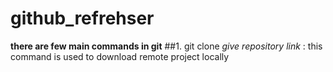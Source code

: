 # github_refrehser

**there are few main commands in git**
##1. git clone *give repository link* : this command is used to download remote project locally
